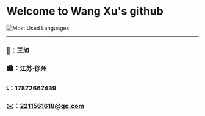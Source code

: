 # Welcome to Wang Xu's github

![Most Used Languages](https://github-readme-stats.vercel.app/api/top-langs/?username=wxCake&theme=dark&layout=compact)

-----------------------------------------------------------------------------------------------------------------------------------------------------------------------------------------------------------------------

### 🧒：王旭
### 🏙️：江苏·徐州
### 📞：17872667439
### ✉️：2211561618@qq.com


<!--
**wxCake/wxCake** is a ✨ _special_ ✨ repository because its `README.md` (this file) appears on your GitHub profile.

Here are some ideas to get you started:

- 🔭 I’m currently working on ...
- 🌱 I’m currently learning ...
- 👯 I’m looking to collaborate on ...
- 🤔 I’m looking for help with ...
- 💬 Ask me about ...
- 📫 How to reach me: ...
- 😄 Pronouns: ...
- ⚡ Fun fact: ...
-->
